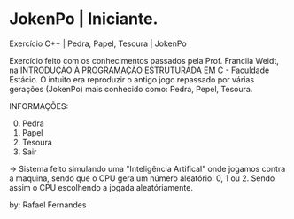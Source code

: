 # JokenPo | Iniciante.

Exercício C++ | Pedra, Papel, Tesoura | JokenPo

Exercício feito com os conhecimentos passados pela Prof. Francila Weidt, na INTRODUÇÃO À PROGRAMAÇÃO ESTRUTURADA EM C - Faculdade Estácio.
O intuito era reproduzir o antigo jogo repassado por várias gerações (JokenPo) mais conhecido como: Pedra, Pepel, Tesoura.

INFORMAÇÕES:

0. Pedra
1. Papel
2. Tesoura
3. Sair

-> Sistema feito simulando uma "Inteligência Artifical" onde jogamos contra a maquina, sendo que o CPU gera um número aleatório: 
   0, 1 ou 2. Sendo assim o CPU escolhendo a jogada aleatóriamente.


by: Rafael Fernandes

